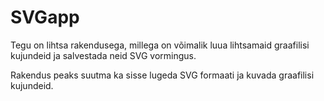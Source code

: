 # SVGapp

Tegu on lihtsa rakendusega, millega on võimalik luua lihtsamaid graafilisi kujundeid ja salvestada neid SVG vormingus.

Rakendus peaks suutma ka sisse lugeda SVG formaati ja kuvada graafilisi kujundeid.
